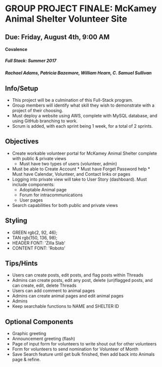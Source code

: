 # GROUP PROJECT FINALE: McKamey Animal Shelter Volunteer Site
## Due: Friday, August 4th, 9:00 AM
#### Covalence
##### Full Stack: Summer 2017
##### Rachael Adams, Patricia Bazemore, William Hearn, C. Samuel Sullivan

## Info/Setup
* This project will be a culmination of this Full-Stack program. 
* Group members will identify what skill they wish to demonstrate with a project of their choosing.
* Must deploy a website using AWS, complete with MySQL database, and using GitHub branching to work.
* Scrum is added, with each sprint being 1 week, for a total of 2 sprints.

## Objectives
* Create workable volunteer portal for McKamey Animal Shelter complete with public & private views
	* Must have two types of users (volunteer, admin)
* Must be able to Create Account
		* Must have Forget Password help
		* Must have Calendar, Volunteer, and Contact links or pages
* Logging into private view will take to User Story (dashboard). Must include components:
	* Adoptable Animal page
	* Forum for intracommunications
	* User pages
* Search capabilities for both public and private views

## Styling
* GREEN rgb(2, 92, 46);
* TAN rgb(150, 136, 98);
* HEADER FONT: 'Zilla Slab'
* CONTENT FONT: 'Roboto'
	
## Tips/Hints
* Users can create posts, edit posts, and flag posts within Threads
* Admins can create posts, edit any post, delete (un)flagged posts, and can create, edit, delete Threads
* Users can add comment to animal pages
* Admins can create animal pages and edit animal pages
* Admins
* Keep searchable functions to NAME and SHELTER ID

## Optional Components
* Graphic greeting
* Announcement greeting (flash)
* Page of input form for volunteers to write shout out for other volunteers
* Form for volunteers to send nomination for Volunteer of Month
* Save Search feature until get bulk finished, then add back into Animals page & refine.
